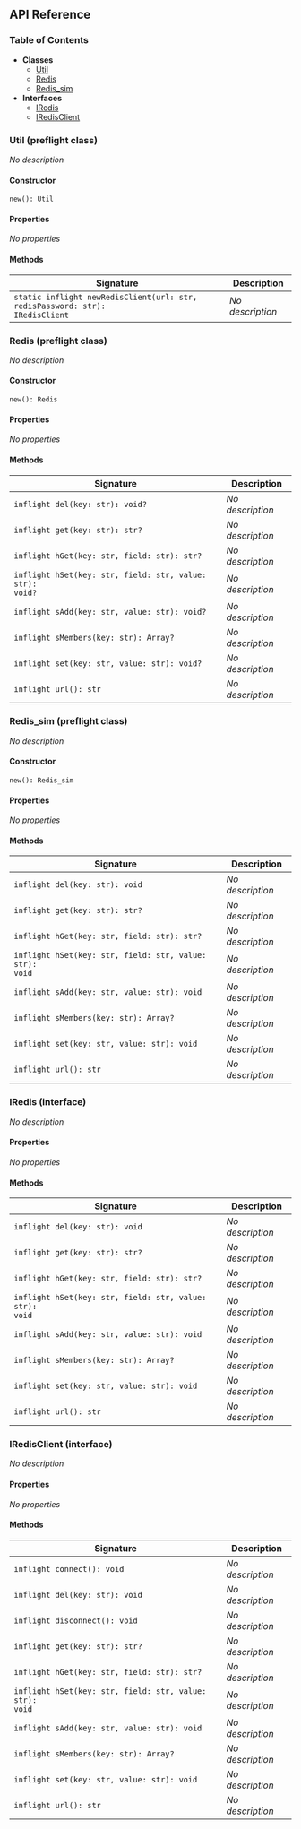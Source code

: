 ## API Reference

### Table of Contents

- **Classes**
  - <a href="#@winglibs/redis.Util">Util</a>
  - <a href="#@winglibs/redis.Redis">Redis</a>
  - <a href="#@winglibs/redis.Redis_sim">Redis_sim</a>
- **Interfaces**
  - <a href="#@winglibs/redis.IRedis">IRedis</a>
  - <a href="#@winglibs/redis.IRedisClient">IRedisClient</a>

### Util (preflight class) <a class="wing-docs-anchor" id="@winglibs/redis.Util"></a>

*No description*

#### Constructor

```
new(): Util
```

#### Properties

*No properties*

#### Methods

| **Signature** | **Description** |
| --- | --- |
| <code>static inflight newRedisClient(url: str, redisPassword: str): IRedisClient</code> | *No description* |

### Redis (preflight class) <a class="wing-docs-anchor" id="@winglibs/redis.Redis"></a>

*No description*

#### Constructor

```
new(): Redis
```

#### Properties

*No properties*

#### Methods

| **Signature** | **Description** |
| --- | --- |
| <code>inflight del(key: str): void?</code> | *No description* |
| <code>inflight get(key: str): str?</code> | *No description* |
| <code>inflight hGet(key: str, field: str): str?</code> | *No description* |
| <code>inflight hSet(key: str, field: str, value: str): void?</code> | *No description* |
| <code>inflight sAdd(key: str, value: str): void?</code> | *No description* |
| <code>inflight sMembers(key: str): Array<str>?</code> | *No description* |
| <code>inflight set(key: str, value: str): void?</code> | *No description* |
| <code>inflight url(): str</code> | *No description* |

### Redis_sim (preflight class) <a class="wing-docs-anchor" id="@winglibs/redis.Redis_sim"></a>

*No description*

#### Constructor

```
new(): Redis_sim
```

#### Properties

*No properties*

#### Methods

| **Signature** | **Description** |
| --- | --- |
| <code>inflight del(key: str): void</code> | *No description* |
| <code>inflight get(key: str): str?</code> | *No description* |
| <code>inflight hGet(key: str, field: str): str?</code> | *No description* |
| <code>inflight hSet(key: str, field: str, value: str): void</code> | *No description* |
| <code>inflight sAdd(key: str, value: str): void</code> | *No description* |
| <code>inflight sMembers(key: str): Array<str>?</code> | *No description* |
| <code>inflight set(key: str, value: str): void</code> | *No description* |
| <code>inflight url(): str</code> | *No description* |

### IRedis (interface) <a class="wing-docs-anchor" id="@winglibs/redis.IRedis"></a>

*No description*

#### Properties

*No properties*

#### Methods

| **Signature** | **Description** |
| --- | --- |
| <code>inflight del(key: str): void</code> | *No description* |
| <code>inflight get(key: str): str?</code> | *No description* |
| <code>inflight hGet(key: str, field: str): str?</code> | *No description* |
| <code>inflight hSet(key: str, field: str, value: str): void</code> | *No description* |
| <code>inflight sAdd(key: str, value: str): void</code> | *No description* |
| <code>inflight sMembers(key: str): Array<str>?</code> | *No description* |
| <code>inflight set(key: str, value: str): void</code> | *No description* |
| <code>inflight url(): str</code> | *No description* |

### IRedisClient (interface) <a class="wing-docs-anchor" id="@winglibs/redis.IRedisClient"></a>

*No description*

#### Properties

*No properties*

#### Methods

| **Signature** | **Description** |
| --- | --- |
| <code>inflight connect(): void</code> | *No description* |
| <code>inflight del(key: str): void</code> | *No description* |
| <code>inflight disconnect(): void</code> | *No description* |
| <code>inflight get(key: str): str?</code> | *No description* |
| <code>inflight hGet(key: str, field: str): str?</code> | *No description* |
| <code>inflight hSet(key: str, field: str, value: str): void</code> | *No description* |
| <code>inflight sAdd(key: str, value: str): void</code> | *No description* |
| <code>inflight sMembers(key: str): Array<str>?</code> | *No description* |
| <code>inflight set(key: str, value: str): void</code> | *No description* |
| <code>inflight url(): str</code> | *No description* |

